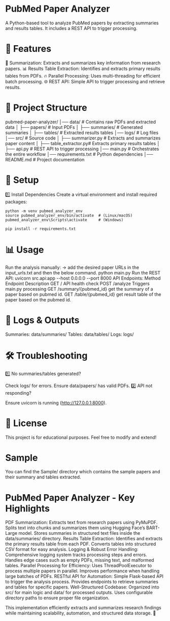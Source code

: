 # PubMed Paper Analyzer
A Python-based tool to analyze PubMed papers by extracting summaries and results tables. It includes a REST API to trigger processing.

# 🚀 Features
  📄 Summarization: Extracts and summarizes key information from research papers.
  📊 Results Table Extraction: Identifies and extracts primary results tables from PDFs.
  🔥 Parallel Processing: Uses multi-threading for efficient batch processing.
  🌐 REST API: Simple API to trigger processing and retrieve results.
  
# 📂 Project Structure
pubmed-paper-analyzer/
│── data/                 # Contains raw PDFs and extracted data
│   ├── papers/           # Input PDFs
│   ├── summaries/        # Generated summaries
│   ├── tables/           # Extracted results tables
│── logs/                 # Log files
│── src/                  # Source code
│   ├── summarizer.py     # Extracts and summarizes paper content
│   ├── table_extractor.py# Extracts primary results tables
│   ├── api.py            # REST API to trigger processing
│── main.py               # Orchestrates the entire workflow
│── requirements.txt      # Python dependencies
│── README.md             # Project documentation

# 🔧 Setup
  1️⃣ Install Dependencies
    Create a virtual environment and install required packages:
  
    python -m venv pubmed_analyzer_env
    source pubmed_analyzer_env/bin/activate  # (Linux/macOS)
    pubmed_analyzer_env\Scripts\activate     # (Windows)

    pip install -r requirements.txt
    
# 📊 Usage
  Run the analysis manually:
    -> add the desired paper URLs in the input_urls.txt and then the below command.
    python main.py
  Run the REST API:
    uvicorn src.api:app --host 0.0.0.0 --port 8000
  API Endpoints:
  Method	 Endpoint 	Description
  GET	        /	      API health check
  POST	   /analyze	  Triggers main.py processing
  GET      /summary/{pubmed_id}   get the summary of a paper based on pubmed id.
  GET      /table/{pubmed_id}     get result table of the paper based on the pubmed id.
  
# 📝 Logs & Outputs
  Summaries: data/summaries/
  Tables: data/tables/
  Logs: logs/
  
# 🛠️ Troubleshooting
  1️⃣ No summaries/tables generated?
  
  Check logs/ for errors.
  Ensure data/papers/ has valid PDFs.
  2️⃣ API not responding?

  Ensure uvicorn is running (http://127.0.0.1:8000).
  
# 📜 License
  This project is for educational purposes. Feel free to modify and extend!

# Sample
  You can find the Sample/ directory which contains the sample papers and their summary and tables extracted.

# PubMed Paper Analyzer - Key Highlights
PDF Summarization:
  Extracts text from research papers using PyMuPDF.
  Splits text into chunks and summarizes them using Hugging Face’s BART-Large model.
  Stores summaries in structured text files inside the data/summaries/ directory.
Results Table Extraction:
  Identifies and extracts the primary results table from each PDF.
  Converts tables into structured CSV format for easy analysis.
Logging & Robust Error Handling:
  Comprehensive logging system tracks processing steps and errors.
  Handles edge cases such as empty PDFs, missing text, and malformed tables.
Parallel Processing for Efficiency:
  Uses ThreadPoolExecutor to process multiple papers in parallel.
  Improves performance when handling large batches of PDFs.
RESTful API for Automation:
  Simple Flask-based API to trigger the analysis process.
  Provides endpoints to retrieve summaries and tables for specific papers.
Well-Structured Codebase:
  Organized into src/ for main logic and data/ for processed outputs.
  Uses configurable directory paths to ensure proper file organization.
  
This implementation efficiently extracts and summarizes research findings while maintaining scalability, automation, and structured data storage. 🚀


